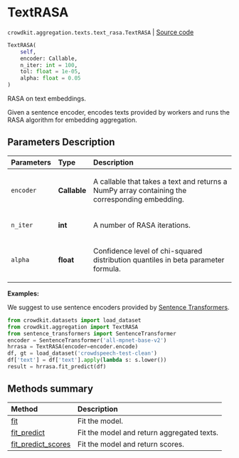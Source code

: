 # TextRASA
`crowdkit.aggregation.texts.text_rasa.TextRASA` | [Source code](https://github.com/Toloka/crowd-kit/blob/v1.0.0/crowdkit/aggregation/texts/text_rasa.py#L9)

```python
TextRASA(
    self,
    encoder: Callable,
    n_iter: int = 100,
    tol: float = 1e-05,
    alpha: float = 0.05
)
```

RASA on text embeddings.


Given a sentence encoder, encodes texts provided by workers and runs the RASA algorithm for embedding
aggregation.

## Parameters Description

| Parameters | Type | Description |
| :----------| :----| :-----------|
`encoder`|**Callable**|<p>A callable that takes a text and returns a NumPy array containing the corresponding embedding.</p>
`n_iter`|**int**|<p>A number of RASA iterations.</p>
`alpha`|**float**|<p>Confidence level of chi-squared distribution quantiles in beta parameter formula.</p>

**Examples:**

We suggest to use sentence encoders provided by [Sentence Transformers](https://www.sbert.net).
```python
from crowdkit.datasets import load_dataset
from crowdkit.aggregation import TextRASA
from sentence_transformers import SentenceTransformer
encoder = SentenceTransformer('all-mpnet-base-v2')
hrrasa = TextRASA(encoder=encoder.encode)
df, gt = load_dataset('crowdspeech-test-clean')
df['text'] = df['text'].apply(lambda s: s.lower())
result = hrrasa.fit_predict(df)
```
## Methods summary

| Method | Description |
| :------| :-----------|
[fit](crowdkit.aggregation.texts.text_rasa.TextRASA.fit.md)| Fit the model.
[fit_predict](crowdkit.aggregation.texts.text_rasa.TextRASA.fit_predict.md)| Fit the model and return aggregated texts.
[fit_predict_scores](crowdkit.aggregation.texts.text_rasa.TextRASA.fit_predict_scores.md)| Fit the model and return scores.
